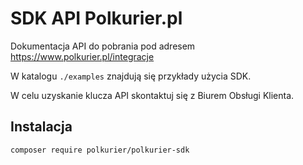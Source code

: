 SDK API Polkurier.pl
====================

Dokumentacja API do pobrania pod adresem https://www.polkurier.pl/integracje

W katalogu `./examples` znajdują się przykłady użycia SDK.

W celu uzyskanie klucza API skontaktuj się z Biurem Obsługi Klienta.


Instalacja
----------

`composer require polkurier/polkurier-sdk`
